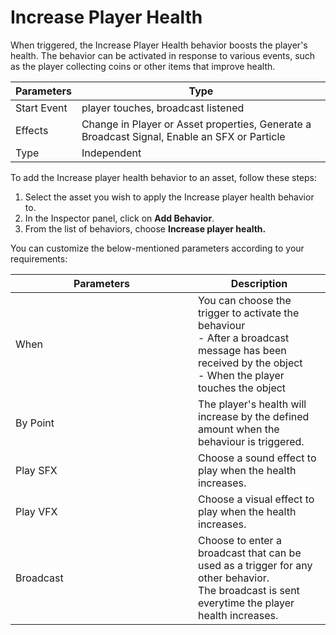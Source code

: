 # Increase Player Health

When triggered, the Increase Player Health behavior boosts the player's health. The behavior can be activated in response to various events, such as the player collecting coins or other items that improve health.&#x20;

| Parameters  | Type                                                                                          |
| ----------- | --------------------------------------------------------------------------------------------- |
| Start Event | player touches, broadcast listened                                                            |
| Effects     | Change in Player or Asset properties,  Generate a Broadcast Signal, Enable an SFX or Particle |
| Type        | Independent                                                                                   |

To add the Increase player health behavior to an asset, follow these steps:

1. Select the asset you wish to apply the Increase player health behavior to.
2. In the Inspector panel, click on **Add Behavior**.
3. From the list of behaviors, choose **Increase player health.**

You can customize the below-mentioned parameters according to your requirements:

<table><thead><tr><th width="276">Parameters</th><th>Description</th></tr></thead><tbody><tr><td>When</td><td>You can choose the trigger to activate the behaviour<br>- After a broadcast message has been received by the object<br>- When the player touches the object</td></tr><tr><td>By Point</td><td>The player's health will increase by the defined amount when the behaviour is triggered.</td></tr><tr><td>Play SFX</td><td>Choose a sound effect to play when the health increases.</td></tr><tr><td>Play VFX</td><td>Choose a visual effect to play when the health increases.</td></tr><tr><td>Broadcast</td><td>Choose to enter a broadcast that can be used as a trigger for any other behavior. <br>The broadcast is sent everytime the player health increases.</td></tr></tbody></table>
